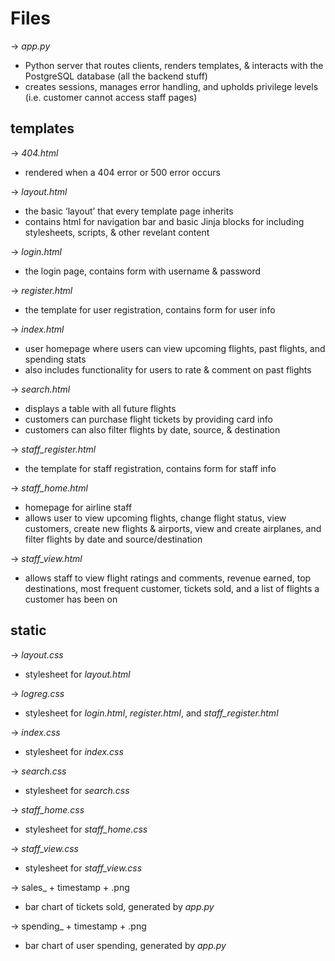 # Files

→ *app.py*

- Python server that routes clients, renders templates, & interacts with the PostgreSQL database (all the backend stuff)
- creates sessions, manages error handling, and upholds privilege levels (i.e. customer cannot access staff pages)

## templates

→ *404.html*

- rendered when a 404 error or 500 error occurs

→ *layout.html*

- the basic ‘layout’ that every template page inherits
- contains html for navigation bar and basic Jinja blocks for including stylesheets, scripts, & other revelant content

→ *login.html*

- the login page, contains form with username & password

→ *register.html*

- the template for user registration, contains form for user info

→ *index.html*

- user homepage where users can view upcoming flights, past flights, and spending stats
- also includes functionality for users to rate & comment on past flights

→ *search.html*

- displays a table with all future flights
- customers can purchase flight tickets by providing card info
- customers can also filter flights by date, source, & destination

→ *staff_register.html*

- the template for staff registration, contains form for staff info

→ *staff_home.html*

- homepage for airline staff
- allows user to view upcoming flights, change flight status, view customers, create new flights & airports, view and create airplanes, and filter flights by date and source/destination

→ *staff_view.html*

- allows staff to view flight ratings and comments, revenue earned, top destinations, most frequent customer, tickets sold, and a list of flights a customer has been on

## static

→ *layout.css*

- stylesheet for *layout.html*

→ *logreg.css*

- stylesheet for *login.html*, *register.html*, and *staff_register.html*

→ *index.css*

- stylesheet for *index.css*

→ *search.css*

- stylesheet for *search.css*

→ *staff_home.css*

- stylesheet for *staff_home.css*

→ *staff_view.css*

- stylesheet for *staff_view.css*

→ sales_ + timestamp + .png

- bar chart of tickets sold, generated by *app.py*

→ spending_ + timestamp + .png

- bar chart of user spending, generated by *app.py*
